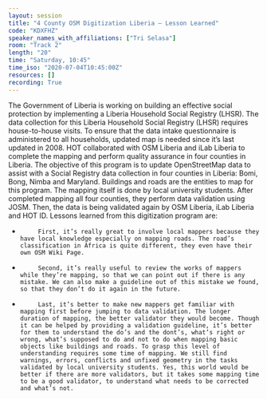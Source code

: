 ```yaml
---
layout: session
title: "4 County OSM Digitization Liberia – Lesson Learned"
code: "KDXFHZ"
speaker_names_with_affiliations: ["Tri Selasa"]
room: "Track 2"
length: "20"
time: "Saturday, 10:45"
time_iso: "2020-07-04T10:45:00Z"
resources: []
recording: True
---
```

The Government of Liberia is working on building an effective social protection by implementing a Liberia Household Social Registry (LHSR). The data collection for this Liberia Household Social Registry (LHSR) requires house-to-house visits. To ensure that the data intake questionnaire is administered to all households, updated map is needed since it’s last updated in 2008.
HOT collaborated with OSM Liberia and iLab Liberia to complete the mapping and perform quality assurance in four counties in Liberia. The objective of this program is to update OpenStreetMap data to assist with a Social Registry data collection in four counties in Liberia: Bomi, Bong, Nimba and Maryland. Buildings and roads are the entities to map for this program.
The mapping itself is done by local university students. After completed mapping all four counties, they perform data validation using JOSM. Then, the data is being validated again by OSM Liberia, iLab Liberia and HOT ID. Lessons learned from this digitization program are:
-          First, it’s really great to involve local mappers because they have local knowledge especially on mapping roads. The road’s classification in Africa is quite different, they even have their own OSM Wiki Page.
-          Second, it’s really useful to review the works of mappers while they’re mapping, so that we can point out if there is any mistake. We can also make a guideline out of this mistake we found, so that they don’t do it again in the future.
-          Last, it’s better to make new mappers get familiar with mapping first before jumping to data validation. The longer duration of mapping, the better validator they would become. Though it can be helped by providing a validation guideline, it’s better for them to understand the do’s and the dont’s, what’s right or wrong, what’s supposed to do and not to do when mapping basic objects like buildings and roads. To grasp this level of understanding requires some time of mapping. We still find warnings, errors, conflicts and unfixed geometry in the tasks validated by local university students. Yes, this world would be better if there are more validators, but it takes some mapping time to be a good validator, to understand what needs to be corrected and what’s not.
